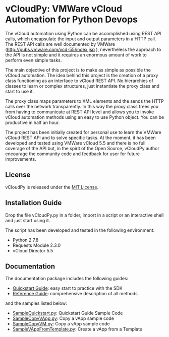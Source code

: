 vCloudPy: VMWare vCloud Automation for Python Devops
====================================================

The vCloud automation using Python can be accomplished using REST API calls, which encapsulate the input and output parameters in a HTTP call. The REST API calls are well documented by VMWare (http://pubs.vmware.com/vcd-55/index.jsp ), nevertheless the approach to the API is not simple and it requires an enormous amount of work to perform even simple tasks.

The main objective of this project is to make as simple as possible the vCloud automation. The idea behind this project is the creation of a proxy class functioning as an interface to vCloud REST API. No hierarchies of classes to learn or complex structures, just instantiate the proxy class and start to use it. 

The proxy class maps parameters to XML elements and the sends the HTTP calls over the network transparently. In this way the proxy class frees you from having to communicate at REST API level and allows you to invoke vCloud automation methods using an easy to use Python object. You can  be productive in half an hour.

The project has been initially created for personal use to learn the VMWare vCloud REST API and to solve specific tasks. At the moment, it has been developed and tested using VMWare vCloud 5.5 and there is no full coverage of the API but, in the spirit of the Open Source, vCloudPy author encourage the community code and feedback for user for future improvements.

License
-------

vCloudPy is released under the [MIT License](http://www.opensource.org/licenses/MIT).

Installation Guide
------------------

Drop the file vCloudPy.py in a folder, import in a script or an interactive shell and just start using it.

The script has been developed and tested in the following environment:
*	Python 2.7.8
*	Requests Module 2.3.0
*	vCloud Director 5.5

Documentation
-------------

The documentation package includes the following guides:

* [Quickstart Guide](https://github.com/mpavone/vCloudPy/blob/master/docs/QuickstartGuide.md): easy start to practice with the SDK
* [Reference Guide](https://github.com/mpavone/vCloudPy/blob/master/docs/vCloudReference.md): comprehensive description of all methods

and the samples listed below:

* [SampleQuickstart.py](https://github.com/mpavone/vCloudPy/blob/master/src/SampleQuickstart.py): Quickstart Guide Sample Code
* [SampleCopyVApp.py](https://github.com/mpavone/vCloudPy/blob/master/src/SampleCopyVApp.py): Copy a vApp sample code
* [SampleCopyVM.py](https://github.com/mpavone/vCloudPy/blob/master/src/SampleCopyVM.py): Copy a vApp sample code
* [SampleVAppFromTemplate.py](https://github.com/mpavone/vCloudPy/blob/master/src/SampleVAppFromTemplate.py): Create a vApp from a Template




